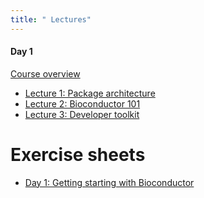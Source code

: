 ```yaml
---
title: " Lectures"
---
```


#### Day 1

[Course overview](/{{<myPackageUrl>}}Presentations/0_Course-overview.pptx)

- [Lecture 1: Package architecture](/{{<myPackageUrl>}}Presentations/1_Package_architecture.pptx)
- [Lecture 2: Bioconductor 101](/{{<myPackageUrl>}}Presentations/2_Bioconductor_101.pptx)
- [Lecture 3: Developer toolkit](/{{<myPackageUrl>}}Presentations/3_Developer-toolkit.pptx)
<!-- 
#### Day 2

- [Lecture 4: Continuous development](/{{<myPackageUrl>}}Presentations/4_Continuous_development-writing-documenting-testing.pptx)
- [Lecture 5: Bioconductor 201](/{{<myPackageUrl>}}Presentations/5_Bioconductor_201.pptx)

#### Day 3

- [Lecture 6: Git versioning](/{{<myPackageUrl>}}Presentations/6_Git_versionning.pptx)
- [Lecture 7: S4 classes](/{{<myPackageUrl>}}Presentations/7_S4_classes.pptx)

#### Day 4

- [Lecture 8: Improving package with data and vignettes](/{{<myPackageUrl>}}Presentations/8_Improving_package-data_vignettes-....pptx)
- [Lecture 9: Submitting a package to Bioconductor](/{{<myPackageUrl>}}Presentations/9_Bioconductor_submission.pptx)

#### Day 5

- [Lecture 10: Package dissemination](/{{<myPackageUrl>}}Presentations/10_Package_dissemination.pptx) -->

# Exercise sheets 

- [Day 1: Getting starting with Bioconductor](/{{<myPackageUrl>}}Exercices/Day1_Getting-started-with-Bioc.html)
<!-- - [Day 2: The developer virtous circle](/{{<myPackageUrl>}}Exercices/Day2_Developer-virtuous-circle.html)
- [Day 3: S4 classes in Bioconductor](/{{<myPackageUrl>}}Exercices/Day3_S4-classes.html)
- [Day 4: Documenting and improving your package](/{{<myPackageUrl>}}Exercices/Day4_vignette-and-data.html) -->
